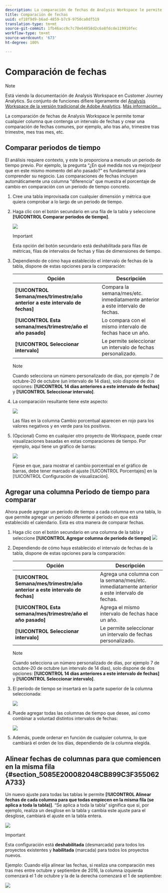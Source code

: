 ```yaml
---
description: La comparación de fechas de Analysis Workspace le permite tomar cualquier columna que contenga un intervalo de fechas y crear una comparación de fechas comunes, por ejemplo, año tras año, trimestre tras trimestre, mes tras mes, etc.
title: Comparación de fechas
uuid: ef18f9d9-b6ad-4859-b7c9-9750ca0df519
translation-type: tm+mt
source-git-commit: 1fb46acc9c7c70e64058d2c6a8fdcde119910fec
workflow-type: tm+mt
source-wordcount: '673'
ht-degree: 100%

---
```



# Comparación de fechas

>[!NOTE]
>
>Está viendo la documentación de Analysis Workspace en Customer Journey Analytics. Su conjunto de funciones difiere ligeramente del [Analysis Workspace de la versión tradicional de Adobe Analytics](https://docs.adobe.com/content/help/es-ES/analytics/analyze/analysis-workspace/home.html). [Más información...](/help/getting-started/cja-aa.md)

La comparación de fechas de Analysis Workspace le permite tomar cualquier columna que contenga un intervalo de fechas y crear una comparación de fechas comunes, por ejemplo, año tras año, trimestre tras trimestre, mes tras mes, etc.

## Comparar periodos de tiempo

El análisis requiere contexto, y este lo proporciona a menudo un periodo de tiempo previo. Por ejemplo, la pregunta “¿En qué medida nos va mejor/peor que en este mismo momento del año pasado?” es fundamental para comprender su negocio. Las comparaciones de fechas incluyen automáticamente una columna “diferencia” que muestra el porcentaje de cambio en comparación con un periodo de tiempo concreto.

1. Cree una tabla improvisada con cualquier dimensión y métrica que quiera comprobar a lo largo de un periodo de tiempo.
1. Haga clic con el botón secundario en una fila de la tabla y seleccione **[!UICONTROL Comparar periodos de tiempo]**.

   ![](assets/compare-time.png)

   >[!IMPORTANT]
   >
   >Esta opción del botón secundario está deshabilitada para filas de métricas, filas de intervalos de fechas y filas de dimensiones de tiempo.

1. Dependiendo de cómo haya establecido el intervalo de fechas de la tabla, dispone de estas opciones para la comparación:

   | Opción | Descripción |
   |---|---|
   | **[!UICONTROL Semana/mes/trimestre/año anterior a este intervalo de fechas]** | Compara la semana/mes/etc. inmediatamente anterior a este intervalo de fechas. |
   | **[!UICONTROL Esta semana/mes/trimestre/año el año pasado]** | Lo compara con el mismo intervalo de fechas hace un año. |
   | **[!UICONTROL Seleccionar intervalo]** | Le permite seleccionar un intervalo de fechas personalizado. |

   >[!NOTE]
   >
   >Cuando selecciona un número personalizado de días, por ejemplo 7 de octubre-20 de octubre (un intervalo de 14 días), solo dispone de dos opciones: **[!UICONTROL 14 días anteriores a este intervalo de fechas]** y **[!UICONTROL Seleccionar intervalo]**.

1. La comparación resultante tiene este aspecto:

   ![](assets/compare-time-result.png)

   Las filas en la columna Cambio porcentual aparecen en rojo para los valores negativos y en verde para los positivos.

1. (Opcional) Como en cualquier otro proyecto de Workspace, puede crear visualizaciones basadas en estas comparaciones de tiempo. Por ejemplo, aquí tiene un gráfico de barras:

   ![](assets/compare-time-barchart.png)

   Fíjese en que, para mostrar el cambio porcentual en el gráfico de barras, debe tener marcado el ajuste [!UICONTROL Porcentajes] en la [!UICONTROL Configuración de visualización].

## Agregar una columna Periodo de tiempo para comparar

Ahora puede agregar un periodo de tiempo a cada columna en una tabla, lo que permite agregar un periodo diferente al periodo en que está establecido el calendario. Esta es otra manera de comparar fechas.

1. Haga clic con el botón secundario en una columna de la tabla y seleccione **[!UICONTROL Agregar columna de periodo de tiempo]** ![](assets/add-time-period-column.png)

1. Dependiendo de cómo haya establecido el intervalo de fechas de la tabla, dispone de estas opciones para la comparación:

   | Opción | Descripción |
   |---|---|
   | **[!UICONTROL Semana/mes/trimestre/año anterior a este intervalo de fechas]** | Agrega una columna con la semana/mes/etc. inmediatamente anterior a este intervalo de fechas. |
   | **[!UICONTROL Esta semana/mes/trimestre/año el año pasado]** | Agrega el mismo intervalo de fechas hace un año. |
   | **[!UICONTROL Seleccionar intervalo]** | Le permite seleccionar un intervalo de fechas personalizado. |

   >[!NOTE]
   >
   >Cuando selecciona un número personalizado de días, por ejemplo 7 de octubre-20 de octubre (un intervalo de 14 días), solo dispone de dos opciones: **[!UICONTROL 14 días anteriores a este intervalo de fechas]** y **[!UICONTROL Seleccionar intervalo]**.

1. El periodo de tiempo se insertará en la parte superior de la columna seleccionada:

   ![](assets/add-time-period-column2.png)

1. Puede agregar todas las columnas de tiempo que desee, así como combinar a voluntad distintos intervalos de fechas:

   ![](assets/add-time-period-column4.png)

1. Además, puede ordenar en función de cualquier columna, lo que cambiará el orden de los días, dependiendo de la columna elegida.

## Alinear fechas de columnas para que comiencen en la misma fila {#section_5085E200082048CB899C3F355062A733}

Un nuevo ajuste para todas las tablas le permite **[!UICONTROL Alinear fechas de cada columna para que todas empiecen en la misma fila (se aplica a toda la tabla)]**. “Se aplica a toda la tabla” significa que si, por ejemplo, realiza un desglose en la tabla y cambia este ajuste para el desglose, cambiará el ajuste en la tabla entera.

![](assets/date-comparison-setting.png)

>[!IMPORTANT]
>
>Esta configuración está **deshabilitada** (desmarcada) para todos los proyectos existentes y **habilitada** (marcada) para todos los proyectos nuevos.

Ejemplo: Cuando elija alinear las fechas, si realiza una comparación mes tras mes entre octubre y septiembre de 2016, la columna izquierda comenzará el 1 de octubre y la de la derecha comenzará el 1 de septiembre:

![](assets/add-time-period-column3.png)

<!-- 

<p>See Jonny Moon's email from November 3. </p>

 -->

